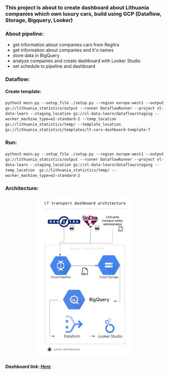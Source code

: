 ### This project is about to create dashboard about Lithuania companies which own luxury cars, build using GCP (Dataflow, Storage, Bigquery, Looker)

### About pipeline:
- get information about companies cars from Regitra
- get information about companies and it's names
- store data in BigQuery
- analyze companies and create dashboard with Looker Studio
- set schedule to pipeline and dashboard

### Dataflow:
#### Create template:
`python3 main.py --setup_file ./setup.py --region europe-west1 --output gs://lithuania_statistics/output --runner DataflowRunner --project vl-data-learn --staging_location gs://vl-data-learn/dataflow/staging --worker_machine_type=e2-standard-2 --temp_location  gs://lithuania_statistics/temp/ --template_location gs://lithuania_statistics/templates/lt-cars-dashboard-template-7`

### Run:
`python3 main.py --setup_file ./setup.py --region europe-west1 --output gs://lithuania_statistics/output --runner DataflowRunner --project vl-data-learn --staging_location gs://vl-data-learn/dataflow/staging --temp_location  gs://lithuania_statistics/temp/ --worker_machine_type=e2-standard-2`

### Architecture:
<div align="center">
  <img src="./diagram/lt_cars_dashboard.jpeg" alt="Data Pipeline Diagram" width="300">
</div>

##### Dashboard link: [Here](https://lookerstudio.google.com/s/uMGgaIay7bA)